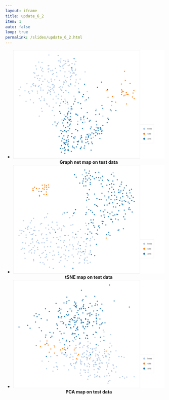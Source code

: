 ```yaml
---
layout: iframe
title: update_6_2
item: 1
auto: false
loop: true
permalink: /slides/update_6_2.html
---
```


* ![Test](update_6_2/test_graph.png) <center><b>Graph net map on test data</b></center>
* ![Test](update_6_2/test_tsne.png) <center><b>tSNE map on test data</b></center>
* ![Test](update_6_2/test_pca.png) <center><b>PCA map on test data</b></center>

